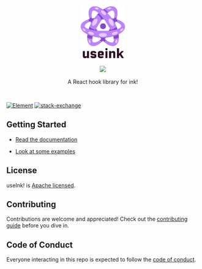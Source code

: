 <div align="center">
  <img src="./useink-logo.svg" alt="ink!" height="136" />
  <br/>
  <br/>
  <a href="https://www.npmjs.com/package/useink">
    <img src="https://img.shields.io/npm/v/useink?colorA=BC83FB&colorB=8747CC&style=flat&label=Version" />
  </a>
  <br/>
  <p>A React hook library for ink!</p>
</div>

<br/>

[![Element][k1]][k2] [![stack-exchange][s1]][s2]

[k1]: https://img.shields.io/badge/matrix-chat-brightgreen.svg?colorA=BC83FB&colorB=8747CC&style=flat
[k2]: https://matrix.to/#/#useink:parity.io

[s1]:
https://img.shields.io/badge/click-white.svg?logo=StackExchange&label=useink%20Support%20on%20StackExchange&colorA=BC83FB&colorB=8747CC
[s2]: https://substrate.stackexchange.com/questions/tagged/useink?tab=Votes


## Getting Started

* [Read the documentation](https://use.ink/frontend/overview)

* [Look at some examples](https://github.com/paritytech/useink-kitchen-sink)

## License

useInk! is [Apache licensed](LICENSE).

## Contributing

Contributions are welcome and appreciated! Check out the
[contributing guide](CONTRIBUTING.md) before you dive in.

## Code of Conduct

Everyone interacting in this repo is expected to follow the
[code of conduct](CODE_OF_CONDUCT.md).
